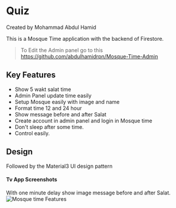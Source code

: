 # Quiz
Created by Mohammad Abdul Hamid

This is a Mosque Time application with the backend of Firestore.
> To Edit the Admin panel go to this https://github.com/abdulhamidrpn/Mosque-Time-Admin

## Key Features
- Show 5 wakt salat time
- Admin Panel update time easily
- Setup Mosque easily with image and name
- Format time 12 and 24 hour
- Show message before and after Salat
- Create account in admin panel and login in Mosque time
- Don't sleep after some time.
- Control easily.

## Design
Followed by the Material3 UI design pattern
#### Tv App Screenshots

With one minute delay show image message before and after Salat.
![Mosque time Features](https://github.com/user-attachments/assets/504d8013-a3d1-4269-ada3-bd425baa9fa7)



